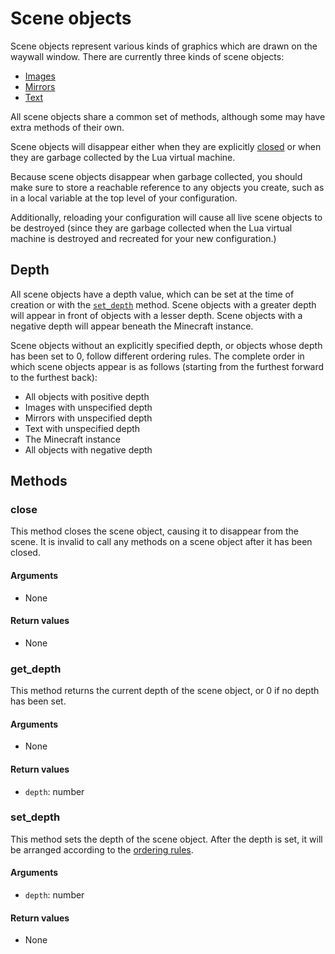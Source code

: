 # Scene objects

Scene objects represent various kinds of graphics which are drawn on the
waywall window. There are currently three kinds of scene objects:

  - [Images](02_type_image.md)
  - [Mirrors](02_type_mirror.md)
  - [Text](02_type_text.md)

All scene objects share a common set of methods, although some may have extra
methods of their own.

Scene objects will disappear either when they are explicitly [closed](#close) or
when they are garbage collected by the Lua virtual machine.

<div class="warning">

Because scene objects disappear when garbage collected, you should make sure to
store a reachable reference to any objects you create, such as in a local
variable at the top level of your configuration.

Additionally, reloading your configuration will cause all live scene objects to
be destroyed (since they are garbage collected when the Lua virtual machine is
destroyed and recreated for your new configuration.)

</div>

## Depth

All scene objects have a depth value, which can be set at the time of creation
or with the [`set_depth`](#set_depth) method. Scene objects with a greater depth
will appear in front of objects with a lesser depth. Scene objects with a
negative depth will appear beneath the Minecraft instance.

Scene objects without an explicitly specified depth, or objects whose depth has
been set to 0, follow different ordering rules. The complete order in which
scene objects appear is as follows (starting from the furthest forward to
the furthest back):

  - All objects with positive depth
  - Images with unspecified depth
  - Mirrors with unspecified depth
  - Text with unspecified depth
  - The Minecraft instance
  - All objects with negative depth

## Methods

### close

This method closes the scene object, causing it to disappear from the scene. It
is invalid to call any methods on a scene object after it has been closed.

#### Arguments

- None

#### Return values

- None

### get_depth

This method returns the current depth of the scene object, or 0 if no depth has
been set.

#### Arguments

- None

#### Return values

- `depth`: number

### set_depth

This method sets the depth of the scene object. After the depth is set, it will
be arranged according to the [ordering rules](#depth).

#### Arguments

- `depth`: number

#### Return values

- None
